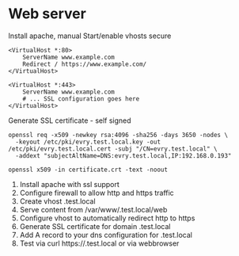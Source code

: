 # Web server
Install apache, manual
Start/enable
vhosts
secure
```
<VirtualHost *:80>
    ServerName www.example.com
    Redirect / https://www.example.com/
</VirtualHost>

<VirtualHost *:443>
    ServerName www.example.com
    # ... SSL configuration goes here
</VirtualHost>
```
Generate SSL certificate - self signed
```
openssl req -x509 -newkey rsa:4096 -sha256 -days 3650 -nodes \
  -keyout /etc/pki/evry.test.local.key -out /etc/pki/evry.test.local.cert -subj "/CN=evry.test.local" \
  -addext "subjectAltName=DNS:evry.test.local,IP:192.168.0.193"
```

```
openssl x509 -in certificate.crt -text -noout
```

1. Install apache with ssl support
2. Configure firewall to allow http and https traffic
3. Create vhost <name>.test.local
4. Serve content from /var/www/<name>.test.local/web 
5. Configure vhost to automatically redirect http to https
6. Generate SSL certificate for domain <name>.test.local
7. Add A record to your dns configuration for <name>.test.local
8. Test via curl https://<name>.test.local or via webbrowser